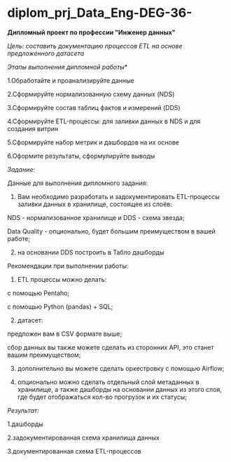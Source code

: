 # diplom_prj_Data_Eng-DEG-36-


**Дипломный проект по профессии "Инженер данных"**


*Цель: составить документацию процессов ETL на основе предложенного датасета*



*Этапы выполнения дипломной работы**


1.Обработайте и проанализируйте данные

2.Сформируйте нормализованную схему данных (NDS)

3.Сформируйте состав таблиц фактов и измерений (DDS)

4.Сформируйте ETL-процессы: для заливки данных в NDS и для создания витрин

5.Сформируйте набор метрик и дашбордов на их основе

6.Оформите результаты, сформулируйте выводы


*Задание:*


Данные для выполнения дипломного задания:

1. Вам необходимо разработать и задокументировать ETL-процессы заливки данных в хранилище, состоящее из слоёв:

NDS - нормализованное хранилище и DDS - схема звезда;

Data Quality - опционально, будет большим преимуществом в вашей работе;

2. на основании DDS построить в Табло дашборды

Рекомендации при выполнении работы:

1) ETL процессы можно делать:

с помощью Pentaho;

с помощью Python (pandas) + SQL;

2) датасет:

предложен вам в CSV формате выше;

сбор данных вы также можете сделать из сторонних API, это станет вашим преимуществом;

3) дополнительно вы можете сделать оркестровку с помощью Airflow;

4) опционально можно сделать отдельный слой метаданных в хранилище, а также дашборды на основании данных из этого слоя, где будет отображаться кол-во прогрузок и их статусы;



*Результат:*


1.дашборды

2.задокументированная схема хранилища данных

3.документированная схема ETL-процессов


